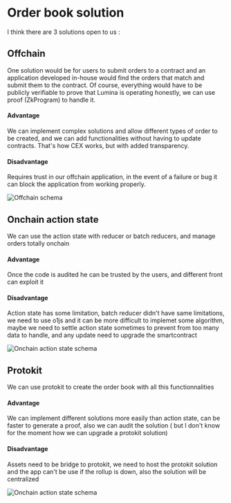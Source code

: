 # Order book solution

I think there are 3 solutions open to us :

## Offchain

One solution would be for users to submit orders to a contract and an application developed in-house would find the orders that match and submit them to the contract. Of course, everything would have to be publicly verifiable to prove that Lumina is operating honestly, we can use proof (ZkProgram) to handle it.

#### Advantage

We can implement complex solutions and allow different types of order to be created, and we can add functionalities without having to update contracts.
That's how CEX works, but with added transparency.

#### Disadvantage

Requires trust in our offchain application, in the event of a failure or bug it can block the application from working properly.

![Offchain schema](https://github.com/Lumina-DEX/lumina-permissioned/blob/feat/permissioned/packages/contracts/order-offchain.png?raw=true)

## Onchain action state

We can use the action state with reducer or batch reducers, and manage orders totally onchain

#### Advantage

Once the code is audited he can be trusted by the users, and different front can exploit it

#### Disadvantage

Action state has some limitation, batch reducer didn't have same limitations, we need to use o1js and it can be more difficult to implemet some algorithm, maybe we need to settle action state sometimes to prevent from too many data to handle, and any update need to upgrade the smartcontract

![Onchain action state schema](https://github.com/Lumina-DEX/lumina-permissioned/blob/feat/permissioned/packages/contracts/order-onchain.png?raw=true)

## Protokit

We can use protokit to create the order book with all this functionnalities

#### Advantage

We can implement different solutions more easily than action state, can be faster to generate a proof, also we can audit the solution ( but I don't know for the moment how we can upgrade a protokit solution)

#### Disadvantage

Assets need to be bridge to protokit, we need to host the protokit solution and the app can't be use if the rollup is down, also the solution will be centralized

![Onchain action state schema](https://github.com/Lumina-DEX/lumina-permissioned/blob/feat/permissioned/packages/contracts/order-protokit.png?raw=true)
